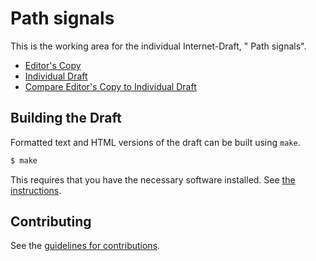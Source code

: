 #  Path signals

This is the working area for the individual Internet-Draft, " Path signals".

* [Editor's Copy](https://hardie.github.io/path-signals/#go.draft-hardie-path-signals.html)
* [Individual Draft](https://tools.ietf.org/html/draft-hardie-path-signals)
* [Compare Editor's Copy to Individual Draft](https://hardie.github.io/path-signals/#go.draft-hardie-path-signals.diff)

## Building the Draft

Formatted text and HTML versions of the draft can be built using `make`.

```sh
$ make
```

This requires that you have the necessary software installed.  See
[the instructions](https://github.com/martinthomson/i-d-template/blob/master/doc/SETUP.md).


## Contributing

See the
[guidelines for contributions](https://github.com/hardie/path-signals/blob/master/CONTRIBUTING.md).
